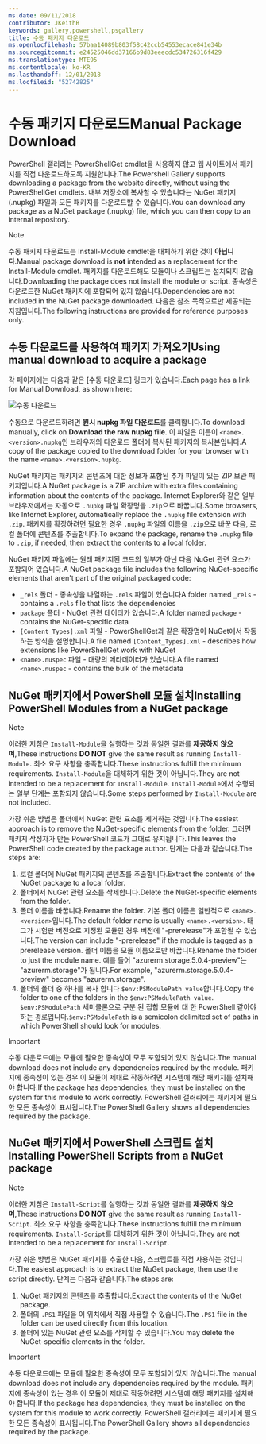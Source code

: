```yaml
---
ms.date: 09/11/2018
contributor: JKeithB
keywords: gallery,powershell,psgallery
title: 수동 패키지 다운로드
ms.openlocfilehash: 57baa14089b803f58c42ccb54553ecace841e34b
ms.sourcegitcommit: e24525046dd37166b9d83eeecdc534726316f429
ms.translationtype: MTE95
ms.contentlocale: ko-KR
ms.lasthandoff: 12/01/2018
ms.locfileid: "52742825"
---
```

# <a name="manual-package-download"></a><span data-ttu-id="5122c-103">수동 패키지 다운로드</span><span class="sxs-lookup"><span data-stu-id="5122c-103">Manual Package Download</span></span>

<span data-ttu-id="5122c-104">PowerShell 갤러리는 PowerShellGet cmdlet을 사용하지 않고 웹 사이트에서 패키지를 직접 다운로드하도록 지원합니다.</span><span class="sxs-lookup"><span data-stu-id="5122c-104">The Powershell Gallery supports downloading a package from the website directly, without using the PowerShellGet cmdlets.</span></span> <span data-ttu-id="5122c-105">내부 저장소에 복사할 수 있습니다는 NuGet 패키지 (.nupkg) 파일과 모든 패키지를 다운로드할 수 있습니다.</span><span class="sxs-lookup"><span data-stu-id="5122c-105">You can download any package as a NuGet package (.nupkg) file, which you can then copy to an internal repository.</span></span>

> [!NOTE]
> <span data-ttu-id="5122c-106">수동 패키지 다운로드는 Install-Module cmdlet을 대체하기 위한 것이 **아닙니다**.</span><span class="sxs-lookup"><span data-stu-id="5122c-106">Manual package download is **not** intended as a replacement for the Install-Module cmdlet.</span></span>
> <span data-ttu-id="5122c-107">패키지를 다운로드해도 모듈이나 스크립트는 설치되지 않습니다.</span><span class="sxs-lookup"><span data-stu-id="5122c-107">Downloading the package does not install the module or script.</span></span> <span data-ttu-id="5122c-108">종속성은 다운로드한 NuGet 패키지에 포함되어 있지 않습니다.</span><span class="sxs-lookup"><span data-stu-id="5122c-108">Dependencies are not included in the NuGet package downloaded.</span></span> <span data-ttu-id="5122c-109">다음은 참조 목적으로만 제공되는 지침입니다.</span><span class="sxs-lookup"><span data-stu-id="5122c-109">The following instructions are provided for reference purposes only.</span></span>

## <a name="using-manual-download-to-acquire-a-package"></a><span data-ttu-id="5122c-110">수동 다운로드를 사용하여 패키지 가져오기</span><span class="sxs-lookup"><span data-stu-id="5122c-110">Using manual download to acquire a package</span></span>

<span data-ttu-id="5122c-111">각 페이지에는 다음과 같은 [수동 다운로드] 링크가 있습니다.</span><span class="sxs-lookup"><span data-stu-id="5122c-111">Each page has a link for Manual Download, as shown here:</span></span>

![수동 다운로드](../../Images/packagedisplaypagewithpseditions.png)

<span data-ttu-id="5122c-113">수동으로 다운로드하려면 **원시 nupkg 파일 다운로드**를 클릭합니다.</span><span class="sxs-lookup"><span data-stu-id="5122c-113">To download manually, click on **Download the raw nupkg file**.</span></span> <span data-ttu-id="5122c-114">이 파일은 이름이 `<name>.<version>.nupkg`인 브라우저의 다운로드 폴더에 복사된 패키지의 복사본입니다.</span><span class="sxs-lookup"><span data-stu-id="5122c-114">A copy of the package copied to the download folder for your browser with the name `<name>.<version>.nupkg`.</span></span>

<span data-ttu-id="5122c-115">NuGet 패키지는 패키지의 콘텐츠에 대한 정보가 포함된 추가 파일이 있는 ZIP 보관 패키지입니다.</span><span class="sxs-lookup"><span data-stu-id="5122c-115">A NuGet package is a ZIP archive with extra files containing information about the contents of the package.</span></span> <span data-ttu-id="5122c-116">Internet Explorer와 같은 일부 브라우저에서는 자동으로 `.nupkg` 파일 확장명을 `.zip`으로 바꿉니다.</span><span class="sxs-lookup"><span data-stu-id="5122c-116">Some browsers, like Internet Explorer, automatically replace the `.nupkg` file extension with `.zip`.</span></span> <span data-ttu-id="5122c-117">패키지를 확장하려면 필요한 경우 `.nupkg` 파일의 이름을 `.zip`으로 바꾼 다음, 로컬 폴더에 콘텐츠를 추출합니다.</span><span class="sxs-lookup"><span data-stu-id="5122c-117">To expand the package, rename the `.nupkg` file to `.zip`, if needed, then extract the contents to a local folder.</span></span>

<span data-ttu-id="5122c-118">NuGet 패키지 파일에는 원래 패키지된 코드의 일부가 아닌 다음 NuGet 관련 요소가 포함되어 있습니다.</span><span class="sxs-lookup"><span data-stu-id="5122c-118">A NuGet package file includes the following NuGet-specific elements that aren't part of the original packaged code:</span></span>

- <span data-ttu-id="5122c-119">`_rels` 폴더 - 종속성을 나열하는 `.rels` 파일이 있습니다</span><span class="sxs-lookup"><span data-stu-id="5122c-119">A folder named `_rels` - contains a `.rels` file that lists the dependencies</span></span>
- <span data-ttu-id="5122c-120">`package` 폴더 - NuGet 관련 데이터가 있습니다.</span><span class="sxs-lookup"><span data-stu-id="5122c-120">A folder named `package` - contains the NuGet-specific data</span></span>
- <span data-ttu-id="5122c-121">`[Content_Types].xml` 파일 - PowerShellGet과 같은 확장명이 NuGet에서 작동하는 방식을 설명합니다.</span><span class="sxs-lookup"><span data-stu-id="5122c-121">A file named `[Content_Types].xml` - describes how extensions like PowerShellGet work with NuGet</span></span>
- <span data-ttu-id="5122c-122">`<name>.nuspec` 파일 - 대량의 메타데이터가 있습니다.</span><span class="sxs-lookup"><span data-stu-id="5122c-122">A file named `<name>.nuspec` - contains the bulk of the metadata</span></span>

## <a name="installing-powershell-modules-from-a-nuget-package"></a><span data-ttu-id="5122c-123">NuGet 패키지에서 PowerShell 모듈 설치</span><span class="sxs-lookup"><span data-stu-id="5122c-123">Installing PowerShell Modules from a NuGet package</span></span>

> [!NOTE]
> <span data-ttu-id="5122c-124">이러한 지침은 `Install-Module`을 실행하는 것과 동일한 결과를 **제공하지 않으며**,</span><span class="sxs-lookup"><span data-stu-id="5122c-124">These instructions **DO NOT** give the same result as running `Install-Module`.</span></span> <span data-ttu-id="5122c-125">최소 요구 사항을 충족합니다.</span><span class="sxs-lookup"><span data-stu-id="5122c-125">These instructions fulfill the minimum requirements.</span></span> <span data-ttu-id="5122c-126">`Install-Module`을 대체하기 위한 것이 아닙니다.</span><span class="sxs-lookup"><span data-stu-id="5122c-126">They are not intended to be a replacement for `Install-Module`.</span></span> <span data-ttu-id="5122c-127">`Install-Module`에서 수행되는 일부 단계는 포함되지 않습니다.</span><span class="sxs-lookup"><span data-stu-id="5122c-127">Some steps performed by `Install-Module` are not included.</span></span>

<span data-ttu-id="5122c-128">가장 쉬운 방법은 폴더에서 NuGet 관련 요소를 제거하는 것입니다.</span><span class="sxs-lookup"><span data-stu-id="5122c-128">The easiest approach is to remove the NuGet-specific elements from the folder.</span></span> <span data-ttu-id="5122c-129">그러면 패키지 작성자가 만든 PowerShell 코드가 그대로 유지됩니다.</span><span class="sxs-lookup"><span data-stu-id="5122c-129">This leaves the PowerShell code created by the package author.</span></span> <span data-ttu-id="5122c-130">단계는 다음과 같습니다.</span><span class="sxs-lookup"><span data-stu-id="5122c-130">The steps are:</span></span>

1. <span data-ttu-id="5122c-131">로컬 폴더에 NuGet 패키지의 콘텐츠를 추출합니다.</span><span class="sxs-lookup"><span data-stu-id="5122c-131">Extract the contents of the NuGet package to a local folder.</span></span>
2. <span data-ttu-id="5122c-132">폴더에서 NuGet 관련 요소를 삭제합니다.</span><span class="sxs-lookup"><span data-stu-id="5122c-132">Delete the NuGet-specific elements from the folder.</span></span>
3. <span data-ttu-id="5122c-133">폴더 이름을 바꿉니다.</span><span class="sxs-lookup"><span data-stu-id="5122c-133">Rename the folder.</span></span> <span data-ttu-id="5122c-134">기본 폴더 이름은 일반적으로 `<name>.<version>`입니다.</span><span class="sxs-lookup"><span data-stu-id="5122c-134">The default folder name is usually `<name>.<version>`.</span></span> <span data-ttu-id="5122c-135">태그가 시험판 버전으로 지정된 모듈인 경우 버전에 "-prerelease"가 포함될 수 있습니다.</span><span class="sxs-lookup"><span data-stu-id="5122c-135">The version can include "-prerelease" if the module is tagged as a prerelease version.</span></span> <span data-ttu-id="5122c-136">폴더 이름을 모듈 이름으로만 바꿉니다.</span><span class="sxs-lookup"><span data-stu-id="5122c-136">Rename the folder to just the module name.</span></span> <span data-ttu-id="5122c-137">예를 들어 "azurerm.storage.5.0.4-preview"는 "azurerm.storage"가 됩니다.</span><span class="sxs-lookup"><span data-stu-id="5122c-137">For example, "azurerm.storage.5.0.4-preview" becomes "azurerm.storage".</span></span>
4. <span data-ttu-id="5122c-138">폴더의 폴더 중 하나를 복사 합니다 `$env:PSModulePath value`합니다.</span><span class="sxs-lookup"><span data-stu-id="5122c-138">Copy the folder to one of the folders in the `$env:PSModulePath value`.</span></span> <span data-ttu-id="5122c-139">`$env:PSModulePath` 세미콜론으로 구분 된 집합 모듈에 대 한 PowerShell 같아야 하는 경로입니다.</span><span class="sxs-lookup"><span data-stu-id="5122c-139">`$env:PSModulePath` is a semicolon delimited set of paths in which PowerShell should look for modules.</span></span>

> [!IMPORTANT]
> <span data-ttu-id="5122c-140">수동 다운로드에는 모듈에 필요한 종속성이 모두 포함되어 있지 않습니다.</span><span class="sxs-lookup"><span data-stu-id="5122c-140">The manual download does not include any dependencies required by the module.</span></span> <span data-ttu-id="5122c-141">패키지에 종속성이 있는 경우 이 모듈이 제대로 작동하려면 시스템에 해당 패키지를 설치해야 합니다.</span><span class="sxs-lookup"><span data-stu-id="5122c-141">If the package has dependencies, they must be installed on the system for this module to work correctly.</span></span> <span data-ttu-id="5122c-142">PowerShell 갤러리에는 패키지에 필요한 모든 종속성이 표시됩니다.</span><span class="sxs-lookup"><span data-stu-id="5122c-142">The PowerShell Gallery shows all dependencies required by the package.</span></span>

## <a name="installing-powershell-scripts-from-a-nuget-package"></a><span data-ttu-id="5122c-143">NuGet 패키지에서 PowerShell 스크립트 설치</span><span class="sxs-lookup"><span data-stu-id="5122c-143">Installing PowerShell Scripts from a NuGet package</span></span>

> [!NOTE]
> <span data-ttu-id="5122c-144">이러한 지침은 `Install-Script`를 실행하는 것과 동일한 결과를 **제공하지 않으며**,</span><span class="sxs-lookup"><span data-stu-id="5122c-144">These instructions **DO NOT** give the same result as running `Install-Script`.</span></span> <span data-ttu-id="5122c-145">최소 요구 사항을 충족합니다.</span><span class="sxs-lookup"><span data-stu-id="5122c-145">These instructions fulfill the minimum requirements.</span></span> <span data-ttu-id="5122c-146">`Install-Script`를 대체하기 위한 것이 아닙니다.</span><span class="sxs-lookup"><span data-stu-id="5122c-146">They are not intended to be a replacement for `Install-Script`.</span></span>

<span data-ttu-id="5122c-147">가장 쉬운 방법은 NuGet 패키지를 추출한 다음, 스크립트를 직접 사용하는 것입니다.</span><span class="sxs-lookup"><span data-stu-id="5122c-147">The easiest approach is to extract the NuGet package, then use the script directly.</span></span> <span data-ttu-id="5122c-148">단계는 다음과 같습니다.</span><span class="sxs-lookup"><span data-stu-id="5122c-148">The steps are:</span></span>

1. <span data-ttu-id="5122c-149">NuGet 패키지의 콘텐츠를 추출합니다.</span><span class="sxs-lookup"><span data-stu-id="5122c-149">Extract the contents of the NuGet package.</span></span>
2. <span data-ttu-id="5122c-150">폴더의 `.PS1` 파일을 이 위치에서 직접 사용할 수 있습니다.</span><span class="sxs-lookup"><span data-stu-id="5122c-150">The `.PS1` file in the folder can be used directly from this location.</span></span>
3. <span data-ttu-id="5122c-151">폴더에 있는 NuGet 관련 요소를 삭제할 수 있습니다.</span><span class="sxs-lookup"><span data-stu-id="5122c-151">You may delete the NuGet-specific elements in the folder.</span></span>

> [!IMPORTANT]
> <span data-ttu-id="5122c-152">수동 다운로드에는 모듈에 필요한 종속성이 모두 포함되어 있지 않습니다.</span><span class="sxs-lookup"><span data-stu-id="5122c-152">The manual download does not include any dependencies required by the module.</span></span> <span data-ttu-id="5122c-153">패키지에 종속성이 있는 경우 이 모듈이 제대로 작동하려면 시스템에 해당 패키지를 설치해야 합니다.</span><span class="sxs-lookup"><span data-stu-id="5122c-153">If the package has dependencies, they must be installed on the system for this module to work correctly.</span></span> <span data-ttu-id="5122c-154">PowerShell 갤러리에는 패키지에 필요한 모든 종속성이 표시됩니다.</span><span class="sxs-lookup"><span data-stu-id="5122c-154">The PowerShell Gallery shows all dependencies required by the package.</span></span>
